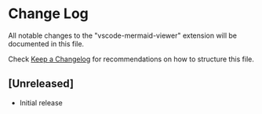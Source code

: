 # Change Log

All notable changes to the "vscode-mermaid-viewer" extension will be documented in this file.

Check [Keep a Changelog](http://keepachangelog.com/) for recommendations on how to structure this file.

## [Unreleased]

- Initial release